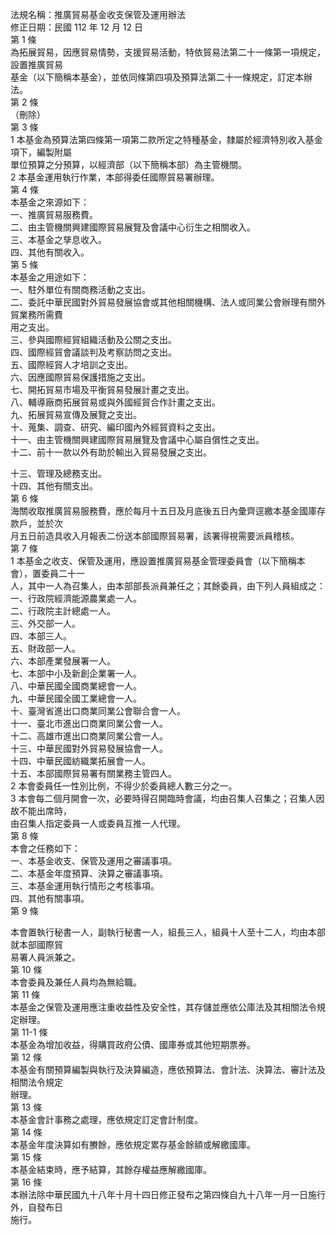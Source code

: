 法規名稱：推廣貿易基金收支保管及運用辦法  
修正日期：民國 112 年 12 月 12 日  
第 1 條  
為拓展貿易，因應貿易情勢，支援貿易活動，特依貿易法第二十一條第一項規定，設置推廣貿易  
基金（以下簡稱本基金），並依同條第四項及預算法第二十一條規定，訂定本辦法。  
第 2 條  
（刪除）  
第 3 條  
1 本基金為預算法第四條第一項第二款所定之特種基金，隸屬於經濟特別收入基金項下，編製附屬  
單位預算之分預算，以經濟部（以下簡稱本部）為主管機關。  
2 本基金運用執行作業，本部得委任國際貿易署辦理。  
第 4 條  
本基金之來源如下：  
一、推廣貿易服務費。  
二、由主管機關興建國際貿易展覽及會議中心衍生之相關收入。  
三、本基金之孳息收入。  
四、其他有關收入。  
第 5 條  
本基金之用途如下：  
一、駐外單位有關商務活動之支出。  
二、委託中華民國對外貿易發展協會或其他相關機構、法人或同業公會辦理有關外貿業務所需費  
用之支出。  
三、參與國際經貿組織活動及公關之支出。  
四、國際經貿會議談判及考察訪問之支出。  
五、國際經貿人才培訓之支出。  
六、因應國際貿易保護措施之支出。  
七、開拓貿易市場及平衡貿易發展計畫之支出。  
八、輔導廠商拓展貿易或與外國經貿合作計畫之支出。  
九、拓展貿易宣傳及展覽之支出。  
十、蒐集、調查、研究、編印國內外經貿資料之支出。  
十一、由主管機關興建國際貿易展覽及會議中心屬自償性之支出。  
十二、前十一款以外有助於輸出入貿易發展之支出。  


十三、管理及總務支出。  
十四、其他有關支出。  
第 6 條  
海關收取推廣貿易服務費，應於每月十五日及月底後五日內彙齊逕繳本基金國庫存款戶，並於次  
月五日前造具收入月報表二份送本部國際貿易署，該署得視需要派員稽核。  
第 7 條  
1 本基金之收支、保管及運用，應設置推廣貿易基金管理委員會（以下簡稱本會），置委員二十一  
人，其中一人為召集人，由本部部長派員兼任之；其餘委員，由下列人員組成之：  
一、行政院經濟能源農業處一人。  
二、行政院主計總處一人。  
三、外交部一人。  
四、本部三人。  
五、財政部一人。  
六、本部產業發展署一人。  
七、本部中小及新創企業署一人。  
八、中華民國全國商業總會一人。  
九、中華民國全國工業總會一人。  
十、臺灣省進出口商業同業公會聯合會一人。  
十一、臺北市進出口商業同業公會一人。  
十二、高雄市進出口商業同業公會一人。  
十三、中華民國對外貿易發展協會一人。  
十四、中華民國紡織業拓展會一人。  
十五、本部國際貿易署有關業務主管四人。  
2 本會委員任一性別比例，不得少於委員總人數三分之一。  
3 本會每二個月開會一次，必要時得召開臨時會議，均由召集人召集之；召集人因故不能出席時，  
由召集人指定委員一人或委員互推一人代理。  
第 8 條  
本會之任務如下：  
一、本基金收支、保管及運用之審議事項。  
二、本基金年度預算、決算之審議事項。  
三、本基金運用執行情形之考核事項。  
四、其他有關事項。  
第 9 條  


本會置執行秘書一人，副執行秘書一人，組長三人，組員十人至十二人，均由本部就本部國際貿  
易署人員派兼之。  
第 10 條  
本會委員及兼任人員均為無給職。  
第 11 條  
本基金之保管及運用應注重收益性及安全性，其存儲並應依公庫法及其相關法令規定辦理。  
第 11-1 條  
本基金為增加收益，得購買政府公債、國庫券或其他短期票券。  
第 12 條  
本基金有關預算編製與執行及決算編造，應依預算法、會計法、決算法、審計法及相關法令規定  
辦理。  
第 13 條  
本基金會計事務之處理，應依規定訂定會計制度。  
第 14 條  
本基金年度決算如有賸餘，應依規定累存基金餘額或解繳國庫。  
第 15 條  
本基金結束時，應予結算，其餘存權益應解繳國庫。  
第 16 條  
本辦法除中華民國九十八年十月十四日修正發布之第四條自九十八年一月一日施行外，自發布日  
施行。  


